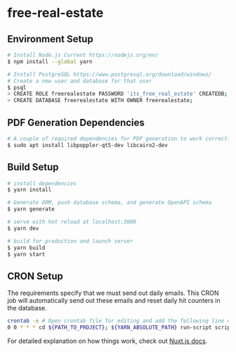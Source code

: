 # free-real-estate

## Environment Setup

```bash
# Install Node.js Current https://nodejs.org/en/
$ npm install --global yarn

# Install PostgreSQL https://www.postgresql.org/download/windows/
# Create a new user and database for that user
$ psql
> CREATE ROLE freerealestate PASSWORD 'its_free_real_estate' CREATEDB;
> CREATE DATABASE freerealestate WITH OWNER freerealestate;
```

## PDF Generation Dependencies

```bash
# A couple of required dependencies for PDF generation to work correctly (**NOTE**: PDF generation will not work on Windows)
$ sudo apt install libpoppler-qt5-dev libcairo2-dev
```

## Build Setup

```bash
# install dependencies
$ yarn install

# Generate ORM, push database schema, and generate OpenAPI schema
$ yarn generate

# serve with hot reload at localhost:3000
$ yarn dev

# build for production and launch server
$ yarn build
$ yarn start
```

## CRON Setup

The requirements specify that we must send out daily emails.
This CRON job will automatically send out these emails and reset daily hit counters in the database.

```bash
crontab -e # Open crontab file for editing and add the following line with variables correctly substituted
0 0 * * * cd ${PATH_TO_PROJECT}; ${YARN_ABSOLUTE_PATH} run-script scripts/sendEmail.ts
```

For detailed explanation on how things work, check out [Nuxt.js docs](https://nuxtjs.org).
